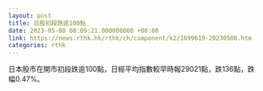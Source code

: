 ```yaml
---
layout: post
title: 日股初段跌逾100點
date: 2023-05-08 08:09:21.000000000 +08:00
link: https://news.rthk.hk/rthk/ch/component/k2/1699619-20230508.htm
categories: rthk
---
```


日本股市在開市初段跌逾100點，日經平均指數較早時報29021點，跌136點，跌幅0.47%。
